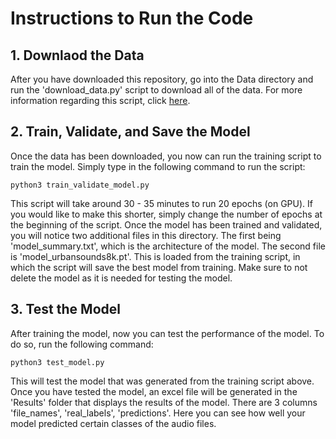 # Instructions to Run the Code

## 1. Downlaod the Data

After you have downloaded this repository, go into the Data directory and run the 'download_data.py' script to download all of the data. For more information regarding this script, click [here](https://github.com/tristinjohnson/Final-Project-GroupX/tree/main/Code/Data).


## 2. Train, Validate, and Save the Model

Once the data has been downloaded, you now can run the training script to train the model. Simply type in the following command to run the script:

    python3 train_validate_model.py
    
This script will take around 30 - 35 minutes to run 20 epochs (on GPU). If you would like to make this shorter, simply change the number of epochs at the beginning of the script. Once the model has been trained and validated, you will notice two additional files in this directory. The first being 'model_summary.txt', which is the architecture of the model. The second file is 'model_urbansounds8k.pt'. This is loaded from the training script, in which the script will save the best model from training. Make sure to not delete the model as it is needed for testing the model. 


## 3. Test the Model

After training the model, now you can test the performance of the model. To do so, run the following command:

    python3 test_model.py
    
This will test the model that was generated from the training script above. Once you have tested the model, an excel file will be generated in the 'Results' folder that displays the results of the model. There are 3 columns 'file_names', 'real_labels', 'predictions'. Here you can see how well your model predicted certain classes of the audio files. 
